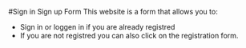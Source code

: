 #Sign in Sign up Form
This website is a form that allows you to:

* Sign in or loggen in if you are already registred
* If you are not registred you can also click on the registration form.